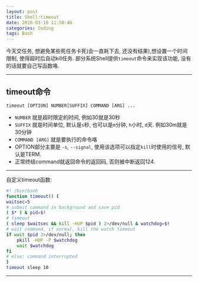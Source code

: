 ```yaml
---
layout: post
title: Shell:timeout
date: 2016-03-10 11:50:46
categories: Coding
tags: Bash
---
```


今天交任务, 想避免某些死任务卡死(会一直耗下去, 还没有结果),想设置一个时间限制, 使得超时后自动kill任务. 部分系统Shell提供`timeout`命令来实现该功能, 没有的话就要自己写函数咯.

-----

## timeout命令

`timeout [OPTION] NUMBER[SUFFIX] COMMAND [ARG] ...`

- `NUMBER` 就是超时限定的时间, 例如30就是30秒
- `SUFFIX` 就是时间单位, 默认是`s`秒, 也可以是`m`分钟, `h`小时, `d`天. 例如30m就是30分钟
- `COMMAND [ARG]` 就是要执行的命令咯 
- OPTION部分主要是 `-s`, `--signal`, 使用该选项可以指定`kill`时使用的信号, 默认是TERM.
- 正常终结command就返回命令的返回码, 否则被中断返回124. 

-----

自定义timeout函数:

~~~bash
#! /bin/bash
function timeout() {
waitsec=5
# submit command in background and save pid
( $* ) & pid=$!
# timeout 
( sleep $waitsec && kill -HUP $pid ) 2>/dev/null & watchdog=$!
# wait command, if normal, kill the watch timeout
if wait $pid 2>/dev/null; then
    pkill -HUP -P $watchdog
    wait $watchdog
fi
# else: command interrupted
}
timeout sleep 10
~~~

------
